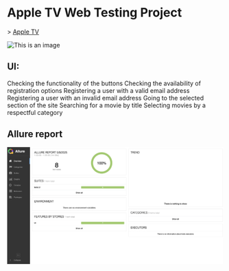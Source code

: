 <h1>Apple TV Web Testing Project</h1>
> <a target="_blank" href="https://tv.apple.com/">Apple TV</a>

![This is an image](images/apple_tv.png)

<h2> UI: </h2>
Checking the functionality of the buttons
Checking the availability of registration options 
Registering a user with a valid email address
Registering a user with an invalid email address
Going to the selected section of the site
Searching for a movie by title
Selecting movies by a respectful category

<h2> Allure report </h2>

![This is an image](images/allure_report.png)
